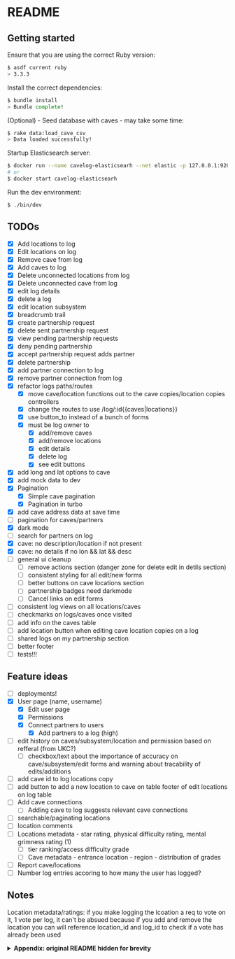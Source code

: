 # README

## Getting started

Ensure that you are using the correct Ruby version:

```sh
$ asdf current ruby
> 3.3.3
```

Install the correct dependencies:

```sh
$ bundle install
> Bundle complete!
```

(Optional) - Seed database with caves - may take some time:

```sh
$ rake data:load_cave_csv
> Data loaded successfully!
```

Startup Elasticsearch server:

```sh
$ docker run --name cavelog-elasticsearh --net elastic -p 127.0.0.1:9200:9200 -e "discovery.type=single-node" docker.elastic.co/elasticsearch/elasticsearch:7.17.23
# or
$ docker start cavelog-elasticsearh
```

Run the dev environment:

```sh
$ ./bin/dev
```

## TODOs

- [x] Add locations to log
- [x] Edit locations on log
- [x] Remove cave from log
- [x] Add caves to log
- [x] Delete unconnected locations from log
- [x] Delete unconnected cave from log
- [x] edit log details
- [x] delete a log
- [x] edit location subsystem
- [x] breadcrumb trail
- [x] create partnership request
- [x] delete sent partnership request
- [x] view pending partnership requests
- [x] deny pending partnership
- [x] accept partnership request adds partner
- [x] delete partnership
- [x] add partner connection to log
- [x] remove partner connection from log
- [x] refactor logs paths/routes
  - [x] move cave/location functions out to the cave copies/location copies controllers
  - [x] change the routes to use /log/:id{{caves|locations}}
  - [x] use button_to instead of a bunch of forms
  - [x] must be log owner to
    - [x] add/remove caves
    - [x] add/remove locations
    - [x] edit details
    - [x] delete log
    - [x] see edit buttons
- [x] add long and lat options to cave
- [x] add mock data to dev
- [x] Pagination
  - [x] Simple cave pagination
  - [x] Pagination in turbo
- [x] add cave address data at save time
- [ ] pagination for caves/partners
- [x] dark mode
- [ ] search for partners on log
- [x] cave: no description/location if not present
- [x] cave: no details if no lon && lat && desc
- [ ] general ui cleanup
  - [ ] remove actions section (danger zone for delete edit in detils section)
  - [ ] consistent styling for all edit/new forms
  - [ ] better buttons on cave locations section
  - [ ] partnership badges need darkmode
  - [ ] Cancel links on edit forms
- [ ] consistent log views on all locations/caves
- [ ] checkmarks on logs/caves once visited
- [ ] add info on the caves table
- [ ] add location button when editing cave location copies on a log
- [ ] shared logs on my partnership section
- [ ] better footer
- [ ] tests!!!

## Feature ideas

- [ ] deployments!
- [x] User page (name, username)
  - [x] Edit user page
  - [x] Permissions
  - [x] Connect partners to users
    - [x] Add partners to a log (high)
- [ ] edit history on caves/subsystem/location and permission based on refferal (from UKC?)
  - [ ] checkbox/text about the importance of accuracy on cave/subsystem/edit forms and warning about tracability of edits/additions
- [ ] add cave id to log locations copy
- [ ] add button to add a new location to cave on table footer of edit locations on log table
- [ ] Add cave connections
  - [ ] Adding cave to log suggests relevant cave connections
- [ ] searchable/paginating locations
- [ ] location comments
- [ ] Locations metadata - star rating, physical difficulty rating, mental grimness rating (1)
  - [ ] tier ranking/access difficulty grade
  - [ ] Cave metadata - entrance location - region - distribution of grades
- [ ] Report cave/locations
- [ ] Number log entries accoring to how many the user has logged?

## Notes

Location metadata/ratings: if you make logging the lcoation a req to vote on it, 1 vote per log, it can't be absued because if you add and remove the location you can will reference location_id and log_id to check if a vote has already been used

<details>
<summary><b>Appendix: original README hidden for brevity</b></summary>
- System dependencies

- Configuration

- Database creation

- Database initialization

- How to run the test suite

- Services (job queues, cache servers, search engines, etc.)

- Deployment instructions
</details>
